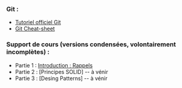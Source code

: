 ### Git :

* [Tutoriel officiel Git](https://git-scm.com/docs/gittutorial)
* [Git Cheat-sheet](https://education.github.com/git-cheat-sheet-education.pdf)

### Support de cours (versions condensées, volontairement incomplètes) :
* Partie 1 : [Introduction : Rappels](https://pageperso.lis-lab.fr/~petru.valicov/Cours/M3105/Introduction_x4.pdf)
* Partie 2 : [Principes SOLID] -- à vénir
* Partie 3 : [Desing Patterns] -- à vénir

